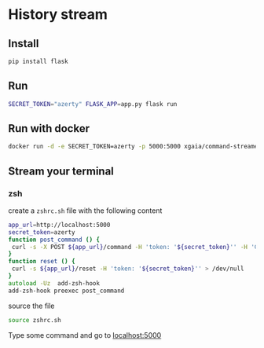 # History stream

## Install

```bash
pip install flask
```
## Run

```bash
SECRET_TOKEN="azerty" FLASK_APP=app.py flask run
```

## Run with docker

```bash
docker run -d -e SECRET_TOKEN=azerty -p 5000:5000 xgaia/command-streamer
```

## Stream your terminal

### zsh

create a `zshrc.sh` file with the following content

```zsh
app_url=http://localhost:5000
secret_token=azerty
function post_command () {
 curl -s -X POST ${app_url}/command -H 'token: '${secret_token}'' -H 'Content-Type: application/json' -d '{"command":"'${1}'"}' > /dev/null
}
function reset () {
 curl -s ${app_url}/reset -H 'token: '${secret_token}'' > /dev/null
}
autoload -Uz  add-zsh-hook
add-zsh-hook preexec post_command
```

source the file

```zsh
source zshrc.sh
```

Type some command and go to [localhost:5000](http://localhost:5000)
